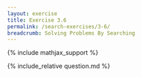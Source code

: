 ```yaml
---
layout: exercise
title: Exercise 3.6
permalink: /search-exercises/3-6/
breadcrumb: Solving Problems By Searching
---
```


{% include mathjax_support %}

<div><i class="arrow-up" data-chapter="search-exercises" data-exercise="ex_6" data-rating="0"></i></div>
{% include_relative question.md %}
